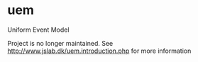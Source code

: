 uem
===

Uniform Event Model

Project is no longer maintained. See http://www.jslab.dk/uem.introduction.php for more information
